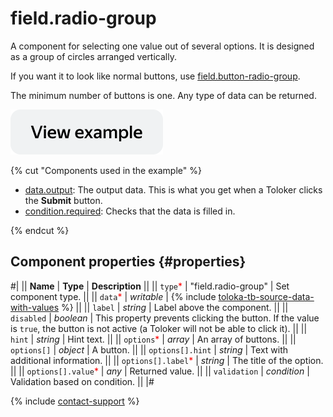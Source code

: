 # field.radio-group

A component for selecting one value out of several options. It is designed as a group of circles arranged vertically.

If you want it to look like normal buttons, use [field.button-radio-group](field.button-radio-group.md).

The minimum number of buttons is one. Any type of data can be returned.

[![View example](../_images/buttons/view-example.svg)](https://ya.cc/t/Pu5X4ilz4P33SS)

{% cut "Components used in the example" %}

- [data.output](../operations/work-with-data.md): The output data. This is what you get when a Toloker clicks the **Submit** button.
- [condition.required](condition.required.md): Checks that the data is filled in.

{% endcut %}

## Component properties {#properties}

#|
|| **Name** | **Type** | **Description** ||
|| `type`<span style="color: red">\*</span> | "field.radio-group" | Set component type. ||
|| `data`<span style="color: red">\*</span> | _writable_ | {% include [toloka-tb-source-data-with-values](../_includes/toloka-tb-source/id-toloka-tb-source/data-with-values.md) %} ||
|| `label` | _string_ | Label above the component. ||
|| `disabled` | _boolean_ | This property prevents clicking the button. If the value is `true`, the button is not active (a Toloker will not be able to click it). ||
|| `hint` | _string_ | Hint text. ||
|| `options`<span style="color: red">\*</span> | _array_ | An array of buttons. ||
|| `options[]` | _object_ | A button. ||
|| `options[].hint` | _string_ | Text with additional information. ||
|| `options[].label`<span style="color: red">\*</span> | _string_ | The title of the option. ||
|| `options[].value`<span style="color: red">\*</span> | _any_ | Returned value. ||
|| `validation` | _condition_ | Validation based on condition. ||
|#

{% include [contact-support](../_includes/contact-support.md) %}

